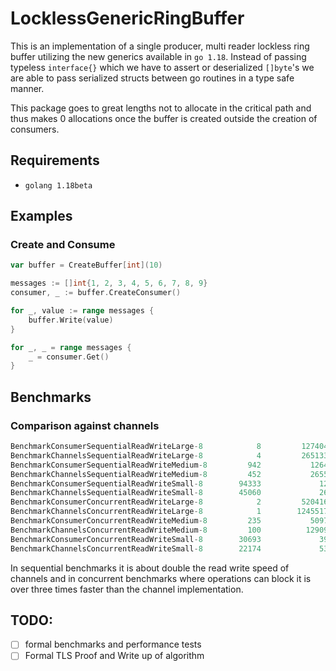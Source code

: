# LocklessGenericRingBuffer

This is an implementation of a single producer, multi reader lockless ring buffer utilizing the new generics available in 
`go 1.18`. Instead of passing typeless `interface{}` which we have to assert or deserialized `[]byte`'s we are able to 
pass serialized structs between go routines in a type safe manner.

This package goes to great lengths not to allocate in the critical path and thus makes 0 allocations once the buffer is 
created outside the creation of consumers. 

## Requirements
- `golang 1.18beta`

## Examples

### Create and Consume 
```go
var buffer = CreateBuffer[int](10)

messages := []int{1, 2, 3, 4, 5, 6, 7, 8, 9}
consumer, _ := buffer.CreateConsumer()

for _, value := range messages {
	buffer.Write(value)
}

for _, _ = range messages {
	_ = consumer.Get()
}
```

## Benchmarks 

### Comparison against channels 
```sql
BenchmarkConsumerSequentialReadWriteLarge-8            8         127404589 ns/op            1060 B/op          4 allocs/op
BenchmarkChannelsSequentialReadWriteLarge-8            4         265133938 ns/op             898 B/op          1 allocs/op
BenchmarkConsumerSequentialReadWriteMedium-8         942           1264458 ns/op            1060 B/op          4 allocs/op
BenchmarkChannelsSequentialReadWriteMedium-8         452           2655275 ns/op             896 B/op          1 allocs/op
BenchmarkConsumerSequentialReadWriteSmall-8        94333             12593 ns/op            1060 B/op          4 allocs/op
BenchmarkChannelsSequentialReadWriteSmall-8        45060             26648 ns/op             896 B/op          1 allocs/op
BenchmarkConsumerConcurrentReadWriteLarge-8            2         520416396 ns/op        492003812 B/op        65 allocs/op
BenchmarkChannelsConcurrentReadWriteLarge-8            1        1245517208 ns/op        492002264 B/op        59 allocs/op
BenchmarkConsumerConcurrentReadWriteMedium-8         235           5097063 ns/op         4102692 B/op         37 allocs/op
BenchmarkChannelsConcurrentReadWriteMedium-8         100          12909553 ns/op         4102507 B/op         33 allocs/op
BenchmarkConsumerConcurrentReadWriteSmall-8        30693             39371 ns/op           26424 B/op         21 allocs/op
BenchmarkChannelsConcurrentReadWriteSmall-8        22174             53359 ns/op           26241 B/op         17 allocs/op
```

In sequential benchmarks it is about double the read write speed of channels and in concurrent benchmarks where 
operations can block it is over three times faster than the channel implementation. 

## TODO:
- [ ] formal benchmarks and performance tests
- [ ] Formal TLS Proof and Write up of algorithm
